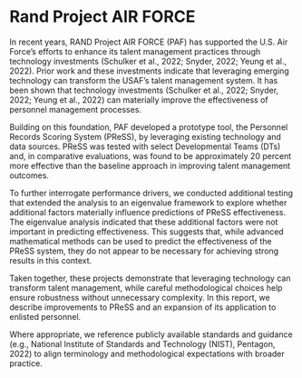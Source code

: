 # Rand Project AIR FORCE

In recent years, RAND Project AIR FORCE (PAF) has supported the U.S. Air Force’s efforts to enhance its talent management practices through technology investments (Schulker et al., 2022; Snyder, 2022; Yeung et al., 2022). Prior work and these investments indicate that leveraging emerging technology can transform the USAF’s talent management system. It has been shown that technology investments (Schulker et al., 2022; Snyder, 2022; Yeung et al., 2022) can materially improve the effectiveness of personnel management processes.

Building on this foundation, PAF developed a prototype tool, the Personnel Records Scoring System (PReSS), by leveraging existing technology and data sources. PReSS was tested with select Developmental Teams (DTs) and, in comparative evaluations, was found to be approximately 20 percent more effective than the baseline approach in improving talent management outcomes.

To further interrogate performance drivers, we conducted additional testing that extended the analysis to an eigenvalue framework to explore whether additional factors materially influence predictions of PReSS effectiveness. The eigenvalue analysis indicated that these additional factors were not important in predicting effectiveness. This suggests that, while advanced mathematical methods can be used to predict the effectiveness of the PReSS system, they do not appear to be necessary for achieving strong results in this context.

Taken together, these projects demonstrate that leveraging technology can transform talent management, while careful methodological choices help ensure robustness without unnecessary complexity. In this report, we describe improvements to PReSS and an expansion of its application to enlisted personnel.

Where appropriate, we reference publicly available standards and guidance (e.g., National Institute of Standards and Technology (NIST), Pentagon, 2022) to align terminology and methodological expectations with broader practice.